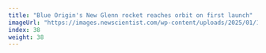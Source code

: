 ```yaml
---
title: "Blue Origin's New Glenn rocket reaches orbit on first launch"
imageUrl: "https://images.newscientist.com/wp-content/uploads/2025/01/16101349/SEI_236157315.jpg?width=788"
index: 38
weight: 38
---
```

